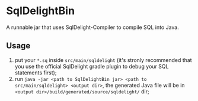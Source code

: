 # SqlDelightBin

A runnable jar that uses SqlDelight-Compiler to compile SQL into Java.

## Usage

1. put your `*.sq` inside `src/main/sqldelight` (it's stronly recommended that you
use the official SqlDelight gradle plugin to debug your SQL statements first);
3. run `java -jar <path to SqlDelightBin jar> <path to src/main/sqldelight> <output dir>`, the generated
Java file will be in `<output dir>/build/generated/source/sqldelight/` dir;
